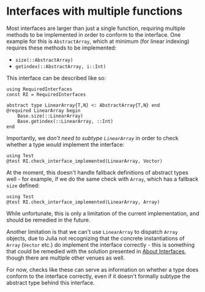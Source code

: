 # Interfaces with multiple functions

Most interfaces are larger than just a single function, requiring multiple methods
to be implemented in order to conform to the interface. One example for this is
`AbstractArray`, which at minimum (for linear indexing) requires these methods to be implemented:

 * `size(::AbstractArray)`
 * `getindex(::AbstractArray, i::Int)`

This interface can be described like so:

```@example lineararray
using RequiredInterfaces
const RI = RequiredInterfaces

abstract type LinearArray{T,N} <: AbstractArray{T,N} end
@required LinearArray begin
    Base.size(::LinearArray)
    Base.getindex(::LinearArray, ::Int)
end
```

Importantly, we _don't need to subtype `LinearArray`_ in order to check whether a type *would* implement
the interface:

```@repl lineararray
using Test
@test RI.check_interface_implemented(LinearArray, Vector)
```

At the moment, this doesn't handle fallback definitions of abstract types well - for example, if we do
the same check with `Array`, which has a fallback `size` defined:

```@repl lineararray
using Test
@test RI.check_interface_implemented(LinearArray, Array)
```

While unfortunate, this is only a limitation of the current implementation, and should be remedied in the
future.

Another limitation is that we can't use `LinearArray` to dispatch `Array` objects, due to Julia not recognizing
that the concrete instantiations of `Array` (`Vector` etc.) do implement the interface correctly - this is
something that could be remedied with the solution presented in [About Interfaces](@ref), though there
are multiple other venues as well.

For now, checks like these can serve as information on whether a type does conform to the interface correctly,
even if it doesn't formally subtype the abstract type behind this interface.